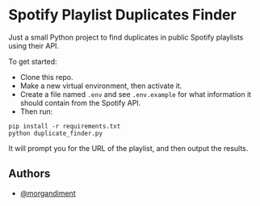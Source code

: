
# Spotify Playlist Duplicates Finder 

Just a small Python project to find duplicates in public Spotify playlists using their API.

To get started:
- Clone this repo.
- Make a new virtual environment, then activate it.
- Create a file named ```.env``` and see ```.env.example``` for what information it should contain from the Spotify API.
- Then run:
```
pip install -r requirements.txt
python duplicate_finder.py
```
It will prompt you for the URL of the playlist, and then output the results.


## Authors

- [@morgandiment](https://www.github.com/morgandiment)

